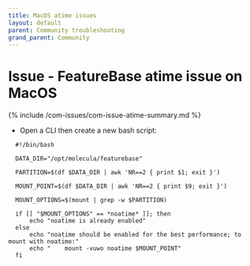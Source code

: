 ```yaml
---
title: MacOS atime issues
layout: default
parent: Community troubleshooting
grand_parent: Community
---
```


# Issue - FeatureBase atime issue on MacOS

{% include /com-issues/com-issue-atime-summary.md %}

* Open a CLI then create a new bash script:

```
  #!/bin/bash

  DATA_DIR="/opt/molecula/featurebase"

  PARTITION=$(df $DATA_DIR | awk 'NR==2 { print $1; exit }')

  MOUNT_POINT=$(df $DATA_DIR | awk 'NR==2 { print $9; exit }')

  MOUNT_OPTIONS=$(mount | grep -w $PARTITION)

  if [[ "$MOUNT_OPTIONS" == *noatime* ]]; then
      echo "noatime is already enabled"
  else
      echo "noatime should be enabled for the best performance; to mount with noatime:"
      echo "    mount -vuwo noatime $MOUNT_POINT"
  fi
```
